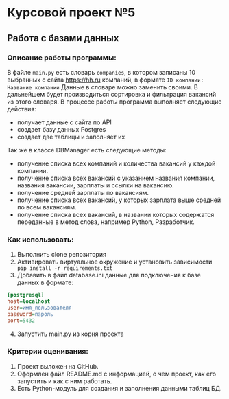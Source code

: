# Курсовой проект №5
## Работа с базами данных

### Описание работы программы:

В файле ```main.py``` есть словарь ```companies```, в котором записаны 10 выбранных с сайта https://hh.ru компаний, в формате
```ID компании: Название компании```
Данные в словаре можно заменить своими. В дальнейшем будет производиться сортировка и фильтрация вакансий из этого словаря.
В процессе работы программа выполняет следующие действия:
* получает данные с сайта по API
* создает базу данных Postgres
* создает две таблицы и заполняет их

Так же в классе DBManager есть следующие методы:
* получение списка всех компаний и количества вакансий у каждой компании.
* получение списка всех вакансий с указанием названия компании, названия вакансии, зарплаты и ссылки на вакансию.
* получение средней зарплаты по вакансиям.
* получение списка всех вакансий, у которых зарплата выше средней по всем вакансиям.
* получение списка всех вакансий, в названии которых содержатся переданные в метод слова, например Python, Разработчик.


###  Как использовать:
1. Выполнить clone репозитория
2. Активировать виртуальное окружение и установить зависимости ```  pip install -r requirements.txt```
3. Добавить в файл database.ini данные для подключения к базе данных в формате:
```ini
[postgresql]
host=localhost
user=имя_пользователя
password=пароль
port=5432
```
4. Запустить main.py из корня проекта

### Критерии оценивания:
1. Проект выложен на GitHub.
2. Оформлен файл README.md с информацией, о чем проект, как его запустить и как с ним работать.
3. Есть Python-модуль для создания и заполнения данными таблиц БД.